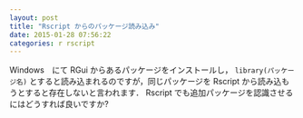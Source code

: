 ```yaml
---
layout: post
title: "Rscript からのパッケージ読み込み"
date: 2015-01-28 07:56:22
categories: r rscript
---
```

<p>Windows　にて RGui からあるパッケージをインストールし， <code>library(パッケージ名)</code> とすると読み込まれるのですが，同じパッケージを Rscript から読み込もうとすると存在しないと言われます． Rscript でも追加パッケージを認識させるにはどうすれば良いですか?</p>
